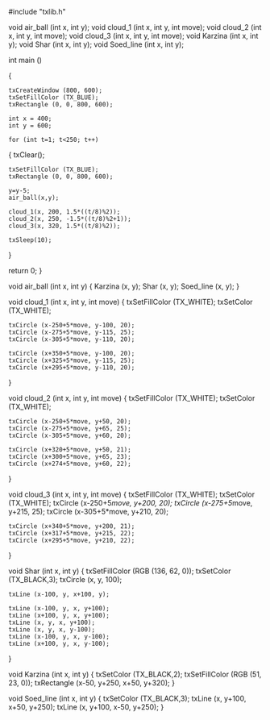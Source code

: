 #include "txlib.h"

void air_ball (int x, int y);
void cloud_1 (int x, int y, int move);
void cloud_2 (int x, int y, int move);
void cloud_3 (int x, int y, int move);
void Karzina (int x, int y);
void Shar (int x, int y);
void Soed_line (int x, int y);

int main ()

{

    txCreateWindow (800, 600);
    txSetFillColor (TX_BLUE);
    txRectangle (0, 0, 800, 600);

    int x = 400;
    int y = 600;

    for (int t=1; t<250; t++)
{
    txClear();

    txSetFillColor (TX_BLUE);
    txRectangle (0, 0, 800, 600);

    y=y-5;
    air_ball(x,y);

    cloud_1(x, 200, 1.5*((t/8)%2));
    cloud_2(x, 250, -1.5*((t/8)%2+1));
    cloud_3(x, 320, 1.5*((t/8)%2));

    txSleep(10);
}

return 0;
}

void air_ball (int x, int y)
{
    Karzina (x, y);
    Shar (x, y);
    Soed_line (x, y);
}

void cloud_1 (int x, int y, int move)
{
    txSetFillColor (TX_WHITE);
    txSetColor (TX_WHITE);

    txCircle (x-250+5*move, y-100, 20);
    txCircle (x-275+5*move, y-115, 25);
    txCircle (x-305+5*move, y-110, 20);

    txCircle (x+350+5*move, y-100, 20);
    txCircle (x+325+5*move, y-115, 25);
    txCircle (x+295+5*move, y-110, 20);
}

void cloud_2 (int x, int y, int move)
{
    txSetFillColor (TX_WHITE);
    txSetColor (TX_WHITE);

    txCircle (x-250+5*move, y+50, 20);
    txCircle (x-275+5*move, y+65, 25);
    txCircle (x-305+5*move, y+60, 20);

    txCircle (x+320+5*move, y+50, 21);
    txCircle (x+300+5*move, y+65, 23);
    txCircle (x+274+5*move, y+60, 22);
}

void cloud_3 (int x, int y, int move)
{
    txSetFillColor (TX_WHITE);
    txSetColor (TX_WHITE);
    txCircle (x-250+5*move, y+200, 20);
    txCircle (x-275+5*move, y+215, 25);
    txCircle (x-305+5*move, y+210, 20);

    txCircle (x+340+5*move, y+200, 21);
    txCircle (x+317+5*move, y+215, 22);
    txCircle (x+295+5*move, y+210, 22);
}

void Shar (int x, int y)
{
    txSetFillColor (RGB (136, 62, 0));
    txSetColor (TX_BLACK,3);
    txCircle (x, y, 100);

    txLine (x-100, y, x+100, y);

    txLine (x-100, y, x, y+100);
    txLine (x+100, y, x, y+100);
    txLine (x, y, x, y+100);
    txLine (x, y, x, y-100);
    txLine (x-100, y, x, y-100);
    txLine (x+100, y, x, y-100);
}

void Karzina (int x, int y)
{
    txSetColor (TX_BLACK,2);
    txSetFillColor (RGB (51, 23, 0));
    txRectangle (x-50, y+250, x+50, y+320);
}

void Soed_line (int x, int y)
{
    txSetColor (TX_BLACK,3);
    txLine (x, y+100, x+50, y+250);
    txLine (x, y+100, x-50, y+250);
}


